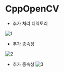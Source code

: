 # CppOpenCV

- 추가 처리 디렉토리
  
![1](https://github.com/AF797/CppOpenCV/assets/86837707/d076d5fe-a7c7-4e5c-8418-e0358b1a01d0)

- 추가 종속성
  
![2](https://github.com/AF797/CppOpenCV/assets/86837707/06fedaf5-4ab8-45e7-877d-cbe702ebcd8f)

- 추가 종속성
![3](https://github.com/AF797/CppOpenCV/assets/86837707/666476b4-7f0e-4eec-a1b8-7f356b63b702)
